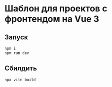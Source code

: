 # Шаблон для проектов с фронтендом на Vue 3

## Запуск
```sh
npm i
npm run dev
```

## Сбилдить
```sh
npx vite build
```